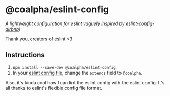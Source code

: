 # @coalpha/eslint-config

*A lightweight configuration for eslint vaguely inspired by*
*[eslint-config-airbnb](https://www.npmjs.com/eslint-config-airbnb)!*

Thank you, creators of eslint <3

## Instructions

1. `npm install --save-dev @coalpha/eslint-config`
2. In your [eslint config file](https://eslint.org/docs/user-guide/configuring#configuration-file-formats),
change the `extends` field to `@coalpha`.


Also, it's kinda cool how I can lint the eslint config with the eslint config.
It's all thanks to eslint's flexible config file format.

